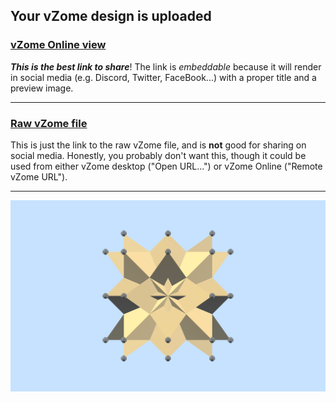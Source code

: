 ## Your vZome design is uploaded

### [vZome Online view][embed]

***This is the best link to share***!  The link is *embeddable* because it will render in social media (e.g. Discord, Twitter, FaceBook...) with a proper title and a preview image.

---

### [Raw vZome file][raw]

This is just the link to the raw vZome file, and is **not** good for
sharing on social media.
Honestly, you probably don't want this, though it could be used from either
vZome desktop ("Open URL...") or vZome Online ("Remote vZome URL").

---

![Image](<8-Tetrahedra-32-vertices.png>)


[embed]: <https://vzome.com/app/embed.py?url=https://raw.githubusercontent.com/John-Kostick/vzome-sharing/main/2021/12/05/08-52-03-8-Tetrahedra-32-vertices/8-Tetrahedra-32-vertices.vZome>
[raw]: <https://raw.githubusercontent.com/John-Kostick/vzome-sharing/main/2021/12/05/08-52-03-8-Tetrahedra-32-vertices/8-Tetrahedra-32-vertices.vZome>
